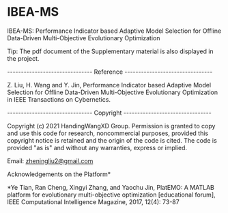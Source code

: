 # IBEA-MS
IBEA-MS: Performance Indicator based Adaptive Model Selection for Offline Data-Driven Multi-Objective Evolutionary Optimization

Tip: The pdf document of the Supplementary material is also displayed in the project.

------------------------------- Reference --------------------------------

Z. Liu, H. Wang and Y. Jin, Performance Indicator based Adaptive Model Selection for Offline Data-Driven Multi-Objective Evolutionary Optimization in IEEE Transactions on Cybernetics.

------------------------------- Copyright --------------------------------

Copyright (c) 2021 HandingWangXD Group. Permission is granted to copy and use this code for research, noncommercial purposes, provided this copyright notice is retained and the origin of the code is cited. The code is provided "as is" and without any warranties, express or implied.


Email: zheningliu2@gmail.com

Acknowledgements on the Platform*

*Ye Tian, Ran Cheng, Xingyi Zhang, and Yaochu Jin, PlatEMO: A MATLAB platform for evolutionary multi-objective optimization [educational forum], IEEE Computational Intelligence Magazine, 2017, 12(4): 73-87

